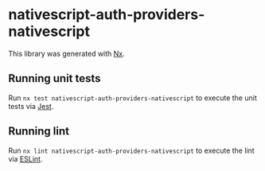 # nativescript-auth-providers-nativescript

This library was generated with [Nx](https://nx.dev).

## Running unit tests

Run `nx test nativescript-auth-providers-nativescript` to execute the unit tests via [Jest](https://jestjs.io).

## Running lint

Run `nx lint nativescript-auth-providers-nativescript` to execute the lint via [ESLint](https://eslint.org/).
